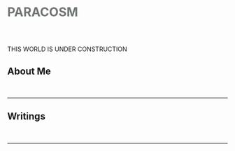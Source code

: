 <html>
  <head>
    <h1><p style="color:#707475">PARACOSM</p> </h1> <br>
    
  </head>
  <body>
    <p>THIS WORLD IS UNDER CONSTRUCTION </p>
  <h2> About Me </h2> <br>
  <hr>
    <h2> Writings </h2>
   <br>
    <hr>
  </body>
  </html>
